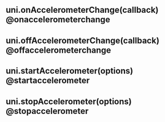 ## uni.onAccelerometerChange(callback) @onaccelerometerchange

<!-- UTSAPIJSON.onAccelerometerChange.description -->

<!-- UTSAPIJSON.onAccelerometerChange.compatibility -->

<!-- UTSAPIJSON.onAccelerometerChange.param -->

<!-- UTSAPIJSON.onAccelerometerChange.returnValue -->

<!-- UTSAPIJSON.onAccelerometerChange.example -->

<!-- UTSAPIJSON.onAccelerometerChange.tutorial -->

## uni.offAccelerometerChange(callback) @offaccelerometerchange

<!-- UTSAPIJSON.offAccelerometerChange.description -->

<!-- UTSAPIJSON.offAccelerometerChange.compatibility -->

<!-- UTSAPIJSON.offAccelerometerChange.param -->

<!-- UTSAPIJSON.offAccelerometerChange.returnValue -->

<!-- UTSAPIJSON.offAccelerometerChange.example -->

<!-- UTSAPIJSON.offAccelerometerChange.tutorial -->

## uni.startAccelerometer(options) @startaccelerometer

<!-- UTSAPIJSON.startAccelerometer.description -->

<!-- UTSAPIJSON.startAccelerometer.compatibility -->

<!-- UTSAPIJSON.startAccelerometer.param -->

<!-- UTSAPIJSON.startAccelerometer.returnValue -->

<!-- UTSAPIJSON.startAccelerometer.example -->

<!-- UTSAPIJSON.startAccelerometer.tutorial -->

## uni.stopAccelerometer(options) @stopaccelerometer

<!-- UTSAPIJSON.stopAccelerometer.description -->

<!-- UTSAPIJSON.stopAccelerometer.compatibility -->

<!-- UTSAPIJSON.stopAccelerometer.param -->

<!-- UTSAPIJSON.stopAccelerometer.returnValue -->

<!-- UTSAPIJSON.stopAccelerometer.example -->

<!-- UTSAPIJSON.stopAccelerometer.tutorial -->

<!-- UTSAPIJSON.accelerometer.example -->

<!-- UTSAPIJSON.general_type.name -->

<!-- UTSAPIJSON.general_type.param -->